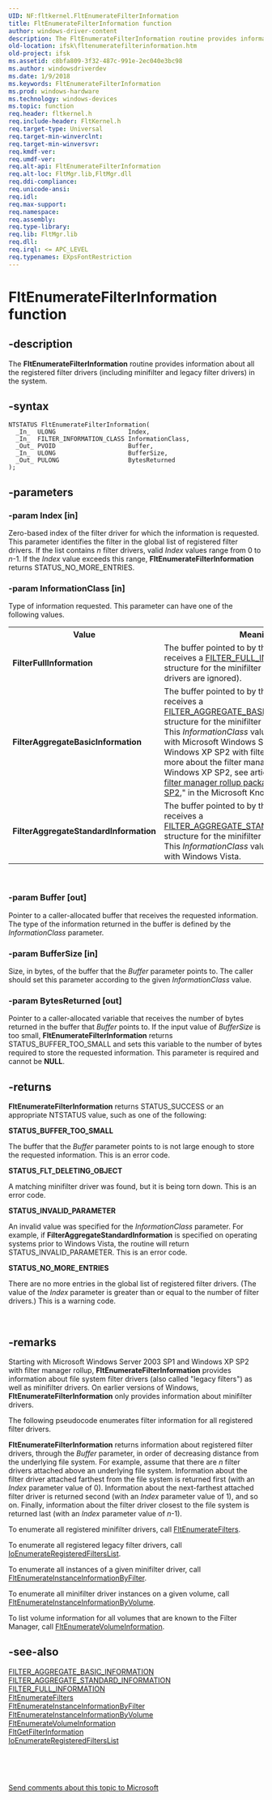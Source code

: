 ```yaml
---
UID: NF:fltkernel.FltEnumerateFilterInformation
title: FltEnumerateFilterInformation function
author: windows-driver-content
description: The FltEnumerateFilterInformation routine provides information about all the registered filter drivers (including minifilter and legacy filter drivers) in the system.
old-location: ifsk\fltenumeratefilterinformation.htm
old-project: ifsk
ms.assetid: c8bfa809-3f32-487c-991e-2ec040e3bc98
ms.author: windowsdriverdev
ms.date: 1/9/2018
ms.keywords: FltEnumerateFilterInformation
ms.prod: windows-hardware
ms.technology: windows-devices
ms.topic: function
req.header: fltkernel.h
req.include-header: FltKernel.h
req.target-type: Universal
req.target-min-winverclnt: 
req.target-min-winversvr: 
req.kmdf-ver: 
req.umdf-ver: 
req.alt-api: FltEnumerateFilterInformation
req.alt-loc: FltMgr.lib,FltMgr.dll
req.ddi-compliance: 
req.unicode-ansi: 
req.idl: 
req.max-support: 
req.namespace: 
req.assembly: 
req.type-library: 
req.lib: FltMgr.lib
req.dll: 
req.irql: <= APC_LEVEL
req.typenames: EXpsFontRestriction
---
```


# FltEnumerateFilterInformation function



## -description
The <b>FltEnumerateFilterInformation</b> routine provides information about all the registered filter drivers (including minifilter and legacy filter drivers) in the system.



## -syntax

````
NTSTATUS FltEnumerateFilterInformation(
  _In_  ULONG                    Index,
  _In_  FILTER_INFORMATION_CLASS InformationClass,
  _Out_ PVOID                    Buffer,
  _In_  ULONG                    BufferSize,
  _Out_ PULONG                   BytesReturned
);
````


## -parameters

### -param Index [in]

Zero-based index of the filter driver for which the information is requested. This parameter identifies the filter in the global list of registered filter drivers. If the list contains <i>n</i> filter drivers, valid <i>Index</i> values range from 0 to <i>n</i>-1. If the <i>Index</i> value exceeds this range, <b>FltEnumerateFilterInformation</b> returns STATUS_NO_MORE_ENTRIES.


### -param InformationClass [in]

Type of information requested. This parameter can have one of the following values. 

<table>
<tr>
<th>Value</th>
<th>Meaning</th>
</tr>
<tr>
<td>
<b>FilterFullInformation</b>

</td>
<td>
The buffer pointed to by the <i>Buffer</i> parameter receives a <a href="..\fltuserstructures\ns-fltuserstructures-_filter_full_information.md">FILTER_FULL_INFORMATION</a> structure for the minifilter driver (legacy filter drivers are ignored).

</td>
</tr>
<tr>
<td>
<b>FilterAggregateBasicInformation</b>

</td>
<td>
The buffer pointed to by the <i>Buffer</i> parameter receives a <a href="..\fltuserstructures\ns-fltuserstructures-_filter_aggregate_basic_information.md">FILTER_AGGREGATE_BASIC_INFORMATION</a> structure for the minifilter or legacy filter driver. This <i>InformationClass</i> value is available starting with Microsoft Windows Server 2003 SP1 and Windows XP SP2 with filter manager rollup.  For more about the filter manager rollup package for Windows XP SP2, see article 914882, "<a href="http://go.microsoft.com/fwlink/p/?linkid=3100&amp;amp;ID=914882">The filter manager rollup package for Windows XP SP2</a>," in the Microsoft Knowledge Base.

</td>
</tr>
<tr>
<td>
<b>FilterAggregateStandardInformation</b>

</td>
<td>
The buffer pointed to by the <i>Buffer</i> parameter receives a <a href="..\fltuserstructures\ns-fltuserstructures-_filter_aggregate_standard_information.md">FILTER_AGGREGATE_STANDARD_INFORMATION</a> structure for the minifilter or legacy filter driver. This <i>InformationClass</i> value is available starting with Windows Vista.

</td>
</tr>
</table>
 


### -param Buffer [out]

Pointer to a caller-allocated buffer that receives the requested information. The type of the information returned in the buffer is defined by the <i>InformationClass</i> parameter. 


### -param BufferSize [in]

Size, in bytes, of the buffer that the <i>Buffer</i> parameter points to. The caller should set this parameter according to the given <i>InformationClass</i> value. 


### -param BytesReturned [out]

Pointer to a caller-allocated variable that receives the number of bytes returned in the buffer that <i>Buffer</i> points to. If the input value of <i>BufferSize</i> is too small, <b>FltEnumerateFilterInformation</b> returns STATUS_BUFFER_TOO_SMALL and sets this variable to the number of bytes required to store the requested information. This parameter is required and cannot be <b>NULL</b>. 


## -returns
<b>FltEnumerateFilterInformation</b> returns STATUS_SUCCESS or an appropriate NTSTATUS value, such as one of the following: 
<dl>
<dt><b>STATUS_BUFFER_TOO_SMALL</b></dt>
</dl>The buffer that the <i>Buffer</i> parameter points to is not large enough to store the requested information. This is an error code. 
<dl>
<dt><b>STATUS_FLT_DELETING_OBJECT</b></dt>
</dl>A matching minifilter driver was found, but it is being torn down. This is an error code. 
<dl>
<dt><b>STATUS_INVALID_PARAMETER</b></dt>
</dl>An invalid value was specified for the <i>InformationClass</i> parameter. For example, if <b>FilterAggregateStandardInformation</b> is specified on operating systems prior to Windows Vista, the routine will return STATUS_INVALID_PARAMETER.  This is an error code.
<dl>
<dt><b>STATUS_NO_MORE_ENTRIES</b></dt>
</dl>There are no more entries in the global list of registered filter drivers. (The value of the <i>Index</i> parameter is greater than or equal to the number of filter drivers.) This is a warning code. 

 


## -remarks
Starting with Microsoft Windows Server 2003 SP1 and Windows XP SP2 with filter manager rollup, <b>FltEnumerateFilterInformation</b> provides information about file system filter drivers (also called "legacy filters") as well as minifilter drivers. On earlier versions of Windows, <b>FltEnumerateFilterInformation</b> only provides information about minifilter drivers.

The following pseudocode enumerates filter information for all registered filter drivers.

<b>FltEnumerateFilterInformation</b> returns information about registered filter drivers, through the <i>Buffer</i> parameter, in order of decreasing distance from the underlying file system.  For example, assume that there are <i>n</i> filter drivers attached above an underlying file system.  Information about the filter driver attached farthest from the file system is returned first (with an <i>Index</i> parameter value of 0).  Information about the next-farthest attached filter driver is returned second (with an <i>Index</i> parameter value of 1), and so on.  Finally, information about the filter driver closest to the file system is returned last (with an <i>Index</i> parameter value of <i>n</i>-1).

To enumerate all registered minifilter drivers, call <a href="..\fltkernel\nf-fltkernel-fltenumeratefilters.md">FltEnumerateFilters</a>. 

To enumerate all registered legacy filter drivers, call <a href="..\ntifs\nf-ntifs-ioenumerateregisteredfilterslist.md">IoEnumerateRegisteredFiltersList</a>. 

To enumerate all instances of a given minifilter driver, call <a href="..\fltkernel\nf-fltkernel-fltenumerateinstanceinformationbyfilter.md">FltEnumerateInstanceInformationByFilter</a>. 

To enumerate all minifilter driver instances on a given volume, call <a href="..\fltkernel\nf-fltkernel-fltenumerateinstanceinformationbyvolume.md">FltEnumerateInstanceInformationByVolume</a>. 

To list volume information for all volumes that are known to the Filter Manager, call <a href="..\fltkernel\nf-fltkernel-fltenumeratevolumeinformation.md">FltEnumerateVolumeInformation</a>. 


## -see-also
<dl>
<dt>
<a href="..\fltuserstructures\ns-fltuserstructures-_filter_aggregate_basic_information.md">FILTER_AGGREGATE_BASIC_INFORMATION</a>
</dt>
<dt>
<a href="..\fltuserstructures\ns-fltuserstructures-_filter_aggregate_standard_information.md">FILTER_AGGREGATE_STANDARD_INFORMATION</a>
</dt>
<dt>
<a href="..\fltuserstructures\ns-fltuserstructures-_filter_full_information.md">FILTER_FULL_INFORMATION</a>
</dt>
<dt>
<a href="..\fltkernel\nf-fltkernel-fltenumeratefilters.md">FltEnumerateFilters</a>
</dt>
<dt>
<a href="..\fltkernel\nf-fltkernel-fltenumerateinstanceinformationbyfilter.md">FltEnumerateInstanceInformationByFilter</a>
</dt>
<dt>
<a href="..\fltkernel\nf-fltkernel-fltenumerateinstanceinformationbyvolume.md">FltEnumerateInstanceInformationByVolume</a>
</dt>
<dt>
<a href="..\fltkernel\nf-fltkernel-fltenumeratevolumeinformation.md">FltEnumerateVolumeInformation</a>
</dt>
<dt>
<a href="..\fltkernel\nf-fltkernel-fltgetfilterinformation.md">FltGetFilterInformation</a>
</dt>
<dt>
<a href="..\ntifs\nf-ntifs-ioenumerateregisteredfilterslist.md">IoEnumerateRegisteredFiltersList</a>
</dt>
</dl>
 

 

<a href="mailto:wsddocfb@microsoft.com?subject=Documentation%20feedback [ifsk\ifsk]:%20FltEnumerateFilterInformation routine%20 RELEASE:%20(1/9/2018)&amp;body=%0A%0APRIVACY STATEMENT%0A%0AWe use your feedback to improve the documentation. We don't use your email address for any other purpose, and we'll remove your email address from our system after the issue that you're reporting is fixed. While we're working to fix this issue, we might send you an email message to ask for more info. Later, we might also send you an email message to let you know that we've addressed your feedback.%0A%0AFor more info about Microsoft's privacy policy, see http://privacy.microsoft.com/en-us/default.aspx." title="Send comments about this topic to Microsoft">Send comments about this topic to Microsoft</a>

